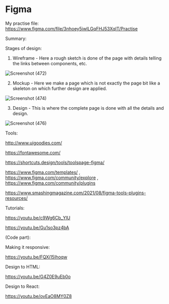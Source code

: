 # Figma
My practise file: https://www.figma.com/file/3nhoey5iwILGqFHJ53XqIT/Practise

Summary:

Stages of design:
1) Wireframe - Here a rough sketch is done of the page with details telling the links between components, etc.

![Screenshot (472)](https://user-images.githubusercontent.com/34264682/139640957-75921749-650e-498d-b53e-9411afab6b98.png)

2) Mockup - Here we make a page which is not exactly the page bit like a skeleton on which further design are applied.

![Screenshot (474)](https://user-images.githubusercontent.com/34264682/139641311-021fad77-2c49-4594-8df0-1e5a0100ce67.png)

3) Design - This is where the complete page is done with all the details and design.

![Screenshot (476)](https://user-images.githubusercontent.com/34264682/139641656-b3a124d7-f133-473e-82ad-4cd33f12caa9.png)

Tools:

http://www.uigoodies.com/

https://fontawesome.com/

https://shortcuts.design/tools/toolspage-figma/

https://www.figma.com/templates/ , https://www.figma.com/community/explore , https://www.figma.com/community/plugins

https://www.smashingmagazine.com/2021/08/figma-tools-plugins-resources/

Tutorials:

https://youtu.be/c9Wg6Cb_YlU


https://youtu.be/Gu1so3pz4bA

(Code part):

Making it responsive:

https://youtu.be/FQXi15Ihoqw

Design to HTML:

https://youtu.be/G4Z0E9uEb0o

Design to React:

https://youtu.be/ovEaO8MY0Z8

